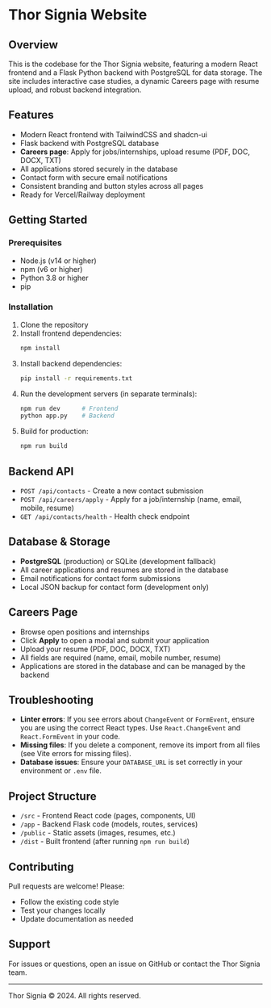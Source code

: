 # Thor Signia Website

## Overview

This is the codebase for the Thor Signia website, featuring a modern React frontend and a Flask Python backend with PostgreSQL for data storage. The site includes interactive case studies, a dynamic Careers page with resume upload, and robust backend integration.

## Features

- Modern React frontend with TailwindCSS and shadcn-ui
- Flask backend with PostgreSQL database
- **Careers page**: Apply for jobs/internships, upload resume (PDF, DOC, DOCX, TXT)
- All applications stored securely in the database
- Contact form with secure email notifications
- Consistent branding and button styles across all pages
- Ready for Vercel/Railway deployment

## Getting Started

### Prerequisites

- Node.js (v14 or higher)
- npm (v6 or higher)
- Python 3.8 or higher
- pip

### Installation

1. Clone the repository
2. Install frontend dependencies:
   ```bash
   npm install
   ```
3. Install backend dependencies:
   ```bash
   pip install -r requirements.txt
   ```
4. Run the development servers (in separate terminals):
   ```bash
   npm run dev      # Frontend
   python app.py    # Backend
   ```
5. Build for production:
   ```bash
   npm run build
   ```

## Backend API

- `POST /api/contacts` - Create a new contact submission
- `POST /api/careers/apply` - Apply for a job/internship (name, email, mobile, resume)
- `GET /api/contacts/health` - Health check endpoint

## Database & Storage

- **PostgreSQL** (production) or SQLite (development fallback)
- All career applications and resumes are stored in the database
- Email notifications for contact form submissions
- Local JSON backup for contact form (development only)

## Careers Page

- Browse open positions and internships
- Click **Apply** to open a modal and submit your application
- Upload your resume (PDF, DOC, DOCX, TXT)
- All fields are required (name, email, mobile number, resume)
- Applications are stored in the database and can be managed by the backend

## Troubleshooting

- **Linter errors**: If you see errors about `ChangeEvent` or `FormEvent`, ensure you are using the correct React types. Use `React.ChangeEvent` and `React.FormEvent` in your code.
- **Missing files**: If you delete a component, remove its import from all files (see Vite errors for missing files).
- **Database issues**: Ensure your `DATABASE_URL` is set correctly in your environment or `.env` file.

## Project Structure

- `/src` - Frontend React code (pages, components, UI)
- `/app` - Backend Flask code (models, routes, services)
- `/public` - Static assets (images, resumes, etc.)
- `/dist` - Built frontend (after running `npm run build`)

## Contributing

Pull requests are welcome! Please:
- Follow the existing code style
- Test your changes locally
- Update documentation as needed

## Support

For issues or questions, open an issue on GitHub or contact the Thor Signia team.

---

Thor Signia © 2024. All rights reserved.
